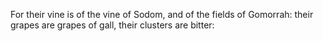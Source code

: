 For their vine is of the vine of Sodom, and of the fields of Gomorrah: their grapes are grapes of gall, their clusters are bitter:
